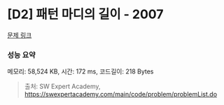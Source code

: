 # [D2] 패턴 마디의 길이 - 2007 

[문제 링크](https://swexpertacademy.com/main/code/problem/problemDetail.do?contestProbId=AV5P1kNKAl8DFAUq) 

### 성능 요약

메모리: 58,524 KB, 시간: 172 ms, 코드길이: 218 Bytes



> 출처: SW Expert Academy, https://swexpertacademy.com/main/code/problem/problemList.do